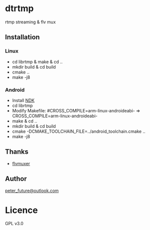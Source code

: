 # dtrtmp
rtmp streaming & flv mux

## Installation

### Linux
* cd librtmp & make & cd ..
* mkdir build & cd build
* cmake ..
* make -j8

### Android
* Install [NDK](https://github.com/peterfuture/dttv-android/wiki/1-%E5%AE%89%E8%A3%85android-arm%E4%BA%A4%E5%8F%89%E7%BC%96%E8%AF%91%E9%93%BE)
* cd librtmp
* Modify Makefile: #CROSS_COMPILE=arm-linux-androideabi- => CROSS_COMPILE=arm-linux-androideabi-
* make & cd ..
* mkdir build & cd build
* cmake -DCMAKE_TOOLCHAIN_FILE=../android_toolchain.cmake ..
* make -j8

## Thanks
* [flvmuxer](https://github.com/rainfly123/flvmuxer)

## Author

peter_future@outlook.com

# Licence

GPL v3.0
